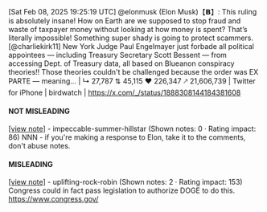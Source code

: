 [Sat Feb 08, 2025 19:25:19 UTC] @elonmusk (Elon Musk)【𝗕】: This ruling is absolutely insane! How on Earth are we supposed to stop fraud and waste of taxpayer money without looking at how money is spent?  That’s literally impossible! Something super shady is going to protect scammers. [@charliekirk11] New York Judge Paul Engelmayer just forbade all political appointees — including Treasury Secretary Scott Bessent — from accessing Dept. of Treasury data, all based on Blueanon conspiracy theories!! Those theories couldn't be challenged because the order was EX PARTE — meaning… | ↳ 27,787 ⇅ 45,115 ♥ 226,347 🡕 21,606,739 | Twitter for iPhone | birdwatch | https://x.com/_/status/1888308144184381608

#### NOT MISLEADING

[[view note]](https://x.com/i/birdwatch/n/1888370860765151366) - impeccable-summer-hillstar (Shown notes: 0 · Rating impact: 86)
NNN - if you're making a response to Elon, take it to the comments, don't abuse notes.

#### MISLEADING

[[view note]](https://x.com/i/birdwatch/n/1888365133971280008) - uplifting-rock-robin (Shown notes: 2 · Rating impact: 153)
Congress could in fact pass legislation to authorize DOGE to do this. https://www.congress.gov/
